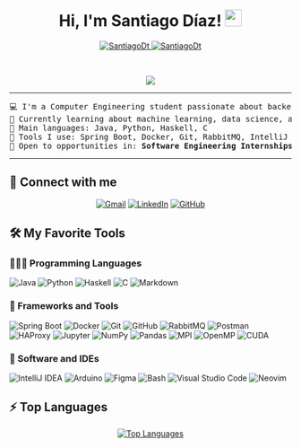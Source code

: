 <h1 align="center">
Hi, I'm Santiago Díaz!
	<a href="https://github.com/SantiagoDt" target="_self">
		<img src="https://media.giphy.com/media/hvRJCLFzcasrR4ia7z/giphy.gif" width="30">
	</a>
</h1>
<p align="center">
	<a href="https://github.com/SantiagoDt">
		<img src="https://komarev.com/ghpvc/?username=SantiagoDt&label=Profile%20views&color=0e75b6&style=flat" alt="SantiagoDt" />
	</a>
	<a href="https://github.com/SantiagoDt">
		<img src="https://img.shields.io/github/followers/SantiagoDt?label=Followers" alt="SantiagoDt" />
	</a>
</p>
<br/>
<p align="center">
	<a href="https://github.com/SantiagoDt">
		<img src="https://readme-typing-svg.herokuapp.com?lines=Computer+Engineering+Student;Always%20improving%20and%20building!&center=true&width=420&height=45">
	</a>
</p>

<hr>

<pre>
💻 I'm a Computer Engineering student passionate about backend development and distributed systems.
🧠 Currently learning about machine learning, data science, and neural networks.
🌟 Main languages: Java, Python, Haskell, C
🚀 Tools I use: Spring Boot, Docker, Git, RabbitMQ, IntelliJ IDEA, Bash, Arduino IDE
🧠 Open to opportunities in: <b>Software Engineering Internships</b> or backend-related roles.
</pre>
<hr>

## 🤝 Connect with me
<p align="center">
	<a href="mailto:santiagonicolasdt@gmail.com"><img src="https://img.shields.io/badge/gmail-%23EA4335.svg?style=plastic&logo=gmail&logoColor=white" alt="Gmail"/></a>
	<a href="https://www.linkedin.com/in/santiago-díaz-tituaña-932843230/"><img src="https://img.shields.io/badge/linkedin-%230A66C2.svg?style=plastic&logo=linkedin&logoColor=white" alt="LinkedIn"/></a>
	<a href="https://github.com/SantiagoDt"><img src="https://img.shields.io/badge/github-%23181717.svg?style=plastic&logo=github&logoColor=white" alt="GitHub"/></a>
</p>

## 🛠️ My Favorite Tools

### 👨🏽‍💻 Programming Languages
<p>
    <img alt="Java" src="https://img.shields.io/badge/Java-%23ED8B00.svg?style=flat&logo=java&logoColor=white">
    <img alt="Python" src="https://img.shields.io/badge/Python-%2314354C.svg?style=flat&logo=python&logoColor=white">
    <img alt="Haskell" src="https://img.shields.io/badge/Haskell-%235e5086.svg?style=flat&logo=haskell&logoColor=white">
    <img alt="C" src="https://img.shields.io/badge/C-%2300599C.svg?style=flat&logo=c&logoColor=white">
    <img alt="Markdown" src="https://img.shields.io/badge/Markdown-%23000000.svg?style=flat&logo=markdown&logoColor=white">
</p>

### 🧰 Frameworks and Tools
<p>
    <img alt="Spring Boot" src="https://img.shields.io/badge/Spring%20Boot-%236DB33F.svg?style=flat&logo=springboot&logoColor=white">
    <img alt="Docker" src="https://img.shields.io/badge/Docker-%230db7ed.svg?style=flat&logo=docker&logoColor=white">
    <img alt="Git" src="https://img.shields.io/badge/Git-%23F05033.svg?style=flat&logo=git&logoColor=white">
    <img alt="GitHub" src="https://img.shields.io/badge/GitHub-%23181717.svg?style=flat&logo=github&logoColor=white">
    <img alt="RabbitMQ" src="https://img.shields.io/badge/RabbitMQ-%23FF6600.svg?style=flat&logo=rabbitmq&logoColor=white">
    <img alt="Postman" src="https://img.shields.io/badge/Postman-%23FF6C37.svg?style=flat&logo=postman&logoColor=white">
    <img alt="HAProxy" src="https://img.shields.io/badge/HAProxy-%2300A1E0.svg?style=flat&logo=haproxy&logoColor=white">
    <img alt="Jupyter" src="https://img.shields.io/badge/Jupyter-%23F37626.svg?style=flat&logo=jupyter&logoColor=white">
    <img alt="NumPy" src="https://img.shields.io/badge/NumPy-%23013243.svg?style=flat&logo=numpy&logoColor=white">
    <img alt="Pandas" src="https://img.shields.io/badge/Pandas-%23150458.svg?style=flat&logo=pandas&logoColor=white">
    <img alt="MPI" src="https://img.shields.io/badge/MPI-%23006FAD.svg?style=flat">
    <img alt="OpenMP" src="https://img.shields.io/badge/OpenMP-%23E34F26.svg?style=flat">
    <img alt="CUDA" src="https://img.shields.io/badge/CUDA-%230064A6.svg?style=flat">
</p>

### 📂 Software and IDEs
<p>
    <img alt="IntelliJ IDEA" src="https://img.shields.io/badge/IntelliJ%20IDEA-%23000000.svg?style=flat&logo=intellijidea&logoColor=white">
    <img alt="Arduino" src="https://img.shields.io/badge/Arduino_IDE-%230097A7.svg?style=flat&logo=arduino&logoColor=white">
    <img alt="Figma" src="https://img.shields.io/badge/Figma-%23000000.svg?style=flat&logo=figma&logoColor=white">
    <img alt="Bash" src="https://img.shields.io/badge/Bash-%234EAA25.svg?style=flat&logo=gnubash&logoColor=white">
    <img alt="Visual Studio Code" src="https://img.shields.io/badge/VS%20Code-%23007ACC.svg?style=flat&logo=visualstudiocode&logoColor=white">
    <img alt="Neovim" src="https://img.shields.io/badge/Neovim-%23005700.svg?style=flat&logo=neovim&logoColor=white">
</p>

## ⚡ Top Languages

<p align="center">
  <a href="https://github.com/SantiagoDt">
    <img src="https://github-readme-stats.vercel.app/api/top-langs/?username=SantiagoDt&layout=compact&theme=tokyonight" alt="Top Languages"/>
  </a>
</p>

